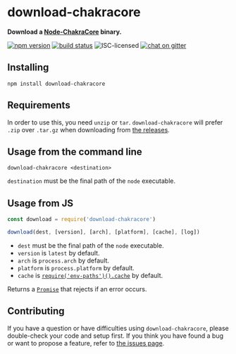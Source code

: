 # download-chakracore

**Download a [Node-ChakraCore](https://github.com/nodejs/node-chakracore#installing-prebuilt-node-chakracore-binaries) binary.**

[![npm version](https://img.shields.io/npm/v/download-chakracore.svg)](https://www.npmjs.com/package/download-chakracore)
[![build status](https://img.shields.io/travis/derhuerst/download-chakracore.svg)](https://travis-ci.org/derhuerst/download-chakracore)
![ISC-licensed](https://img.shields.io/github/license/derhuerst/download-chakracore.svg)
[![chat on gitter](https://badges.gitter.im/derhuerst.svg)](https://gitter.im/derhuerst)


## Installing

```shell
npm install download-chakracore
```


## Requirements

In order to use this, you need `unzip` or `tar`. `download-chakracore` will prefer `.zip` over `.tar.gz` when downloading from [the releases](https://github.com/nodejs/node-chakracore/releases).


## Usage from the command line

```shell
download-chakracore <destination>
```

`destination` must be the final path of the `node` executable.


## Usage from JS

```js
const download = require('download-chakracore')

download(dest, [version], [arch], [platform], [cache], [log])
```

- `dest` must be the final path of the `node` executable.
- `version` is `latest` by default.
- `arch` is `process.arch` by default.
- `platform` is `process.platform` by default.
- `cache` is [`require('env-paths')().cache`](https://github.com/sindresorhus/env-paths#pathscache) by default.

Returns a [`Promise`](https://developer.mozilla.org/en-US/docs/Web/JavaScript/Guide/Using_promises) that rejects if an error occurs.


## Contributing

If you have a question or have difficulties using `download-chakracore`, please double-check your code and setup first. If you think you have found a bug or want to propose a feature, refer to [the issues page](https://github.com/derhuerst/download-chakracore/issues).
